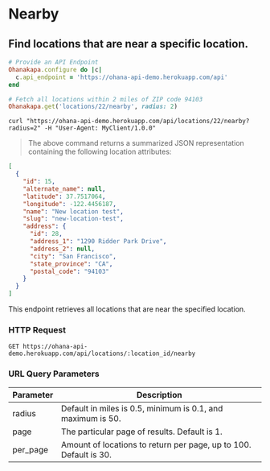 # Nearby

## Find locations that are near a specific location.

```ruby
# Provide an API Endpoint
Ohanakapa.configure do |c|
  c.api_endpoint = 'https://ohana-api-demo.herokuapp.com/api'
end

# Fetch all locations within 2 miles of ZIP code 94103
Ohanakapa.get('locations/22/nearby', radius: 2)
```

```shell
curl "https://ohana-api-demo.herokuapp.com/api/locations/22/nearby?radius=2" -H "User-Agent: MyClient/1.0.0"
```

> The above command returns a summarized JSON representation containing the following location attributes:

```json
[
  {
    "id": 15,
    "alternate_name": null,
    "latitude": 37.7517064,
    "longitude": -122.4456187,
    "name": "New location test",
    "slug": "new-location-test",
    "address": {
      "id": 28,
      "address_1": "1290 Ridder Park Drive",
      "address_2": null,
      "city": "San Francisco",
      "state_province": "CA",
      "postal_code": "94103"
    }
  }
]
```

This endpoint retrieves all locations that are near the specified location.

### HTTP Request

`GET https://ohana-api-demo.herokuapp.com/api/locations/:location_id/nearby`

### URL Query Parameters

Parameter | Description
--------- | -----------
radius | Default in miles is 0.5, minimum is 0.1, and maximum is 50.
page | The particular page of results. Default is 1.
per_page | Amount of locations to return per page, up to 100. Default is 30.